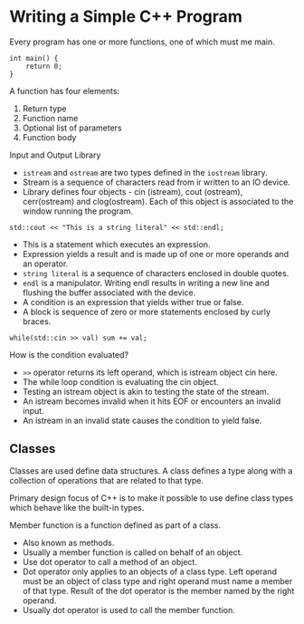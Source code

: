 # Writing a Simple C++ Program

Every program has one or more functions, one of which must me main.

```
int main() {
    return 0;
}
```

A function has four elements:
1. Return type
2. Function name
3. Optional list of parameters
4. Function body

Input and Output Library

* `istream` and `ostream` are two types defined in the `iostream` library.
* Stream is a sequence of characters read from ir written to an IO device.
* Library defines four objects - cin (istream), cout (ostream), cerr(ostream) and clog(ostream). Each of this object is associated to the window running the program.

`std::cout << "This is a string literal" << std::endl;`

* This is a statement which executes an expression.
* Expression yields a result and is made up of one or more operands and an operator.
* `string literal` is a sequence of characters enclosed in double quotes.
* `endl` is a manipulator. Writing endl results in writing a new line and flushing the buffer associated with the device.
* A condition is an expression that yields wither true or false.
* A block is sequence of zero or more statements enclosed by curly braces.

`while(std::cin >> val) sum += val;`

How is the condition evaluated?
* `>>` operator returns its left operand, which is istream object cin here.
* The while loop condition is evaluating the cin object.
* Testing an istream object is akin to testing the state of the stream.
* An istream becomes invalid when it hits EOF or encounters an invalid input.
* An istream in an invalid state causes the condition to yield false.

## Classes

Classes are used define data structures. A class defines a type along with a collection of operations that are related to that type.

Primary design focus of C++ is to make it possible to use define class types which behave like the built-in types.

Member function is a function defined as part of a class.
* Also known as methods.
* Usually a member function is called on behalf of an object.
* Use dot operator to call a method of an object.
* Dot operator only applies to an objects of a class type. Left operand must be an object of class type and right operand must name a member of that type. Result of the dot operator is the member named by the right operand.
* Usually dot operator is used to call the member function.
